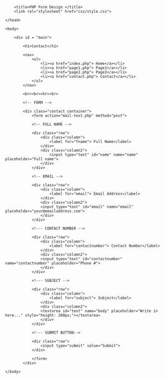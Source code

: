 <html>
	<head>
	
		<title>PHP Form Design </title>
		<link rel="stylesheet" href="css/style.css">
	
	</head>
	
	<body>
		
		<div id = "main">
			
			<h1>Contact</h1>
			
			<nav>
				<ul>
					<li><a href="index.php"> Home</a></li>
					<li><a href="page1.php"> Page1</a></li>
					<li><a href="page2.php"> Page2</a></li>
					<li><a href="contact.php"> Contact</a></li>
				</ul>
			</nav>

			<br><br><hr><br>
			
			<!-- FORM -->
			
			<div class="contact_container">
				<form action="mail-text.php" method="post">
				
				<!-- FULL NAME -->
				
				<div class="row">
					<div class="column">
						<label for="fname"> Full Name</label>
					</div>
					<div class="column2">
						<input type="text" id="name" name="name" placeholder="Full name">
					</div>
				</div>
				
				<!-- EMAIL -->
			
				<div class="row">
					<div class="column">
						<label for="email"> Email Address</label>
					</div>
					<div class="column2">
					<input type="text" id="email" name="email" placeholder="your@emailaddress.com">
					</div>
				</div>
			
				<!--- CONTACT NUMBER -->
				
				<div class="row">
					<div class="column">
						<label for="contactnumber"> Contact Number</label>
					</div>
					<div class="column2">
					<input type="text" id="contactnumber" name="contactnumber" placeholder="Phone #">
					</div>
				</div>
				
				<!--- SUBJECT -->
				
				<div class="row">
					<div class="column">
						<label for="subject"> Subject</label>
					</div>
					<div class="column2">
					<textarea id="text" name="body" placeholder="Write in here..." style="height: 200px;"></textarea>
					</div>
				</div>
				
				<!--- SUBMIT BUTTON-->
				
				<div class="row">
					<input type="submit" value="Submit">
				</div>
				
				</form>
			</div>
	
	</body>
	
	
</html>

